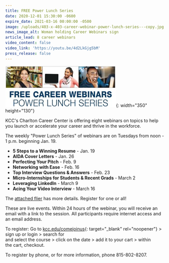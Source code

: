 ```yaml
---
title: FREE Power Lunch Series
date: 2020-12-01 15:30:00 -0600
expire_date: 2021-03-16 00:00:00 -0500
image: /uploads/403-x-403-career-webinar-power-lunch-series---copy.jpg
news_image_alt: Woman holding Career Webinars sign
article_lead: 8 career webinars
video_content: false
video_link: 'https://youtu.be/4d2LkGjg5bM'
press_release: false
---
```


![](/uploads/career-webinars-graphic1.jpg){: width="350" height="130"}

KCC's Charlton Career Center is offering eight webinars on topics to help you launch or accelerate your career and thrive in the workforce.

The weekly "Power Lunch Series" of webinars are on Tuesdays from noon - 1 p.m. beginning Jan. 19.

* **5 Steps to a Winning Resume** - Jan. 19
* **AIDA Cover Letters** - Jan. 26
* **Perfecting Your Pitch** - Feb. 9
* **Networking with Ease** - Feb. 16
* **Top Interview Questions & Answers** - Feb. 23
* **Micro-Internships for Students & Recent Grads** - March 2
* **Leveraging LinkedIn** - March 9
* **Acing Your Video Interview** - March 16

The [attached flier](/free-career-webinar-power-lunch-series.pdf) has more details. Register for one or all\!&nbsp;

These are live events. Within 24 hours of the webinar, you will receive an email with a link to the session. All participants require internet access and an email address.

To register: Go to&nbsp;[kcc.edu/comejoinus](http://www.kcc.edu/comejoinus){: target="_blank" rel="noopener"} &gt; sign up or login &gt; search for<br>and select the course &gt; click on the date &gt; add it to your cart &gt; within<br>the cart, checkout.

To register by phone, or for more information, phone 815-802-8207.

&nbsp;